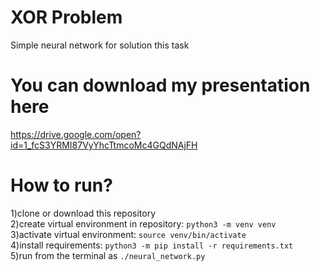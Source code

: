 # XOR Problem
Simple neural network for solution this task

# You can download my presentation here
https://drive.google.com/open?id=1_fcS3YRMI87VyYhcTtmcoMc4GQdNAjFH

# How to run?
1)clone or download this repository  
2)create virtual environment in repository: ```python3 -m venv venv```  
3)activate virtual environment: ```source venv/bin/activate```  
4)install requirements: ```python3 -m pip install -r requirements.txt```  
5)run from the terminal as ```./neural_network.py```  
